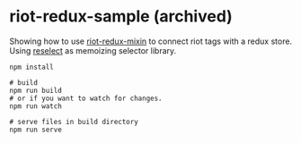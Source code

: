 riot-redux-sample (archived)
=================

Showing how to use [riot-redux-mixin](https://github.com/ibloat/riot-redux-mixin) to connect riot tags with a redux store.
Using [reselect](https://github.com/rackt/reselect) as memoizing selector library.

```
npm install

# build
npm run build
# or if you want to watch for changes.
npm run watch

# serve files in build directory
npm run serve
```
